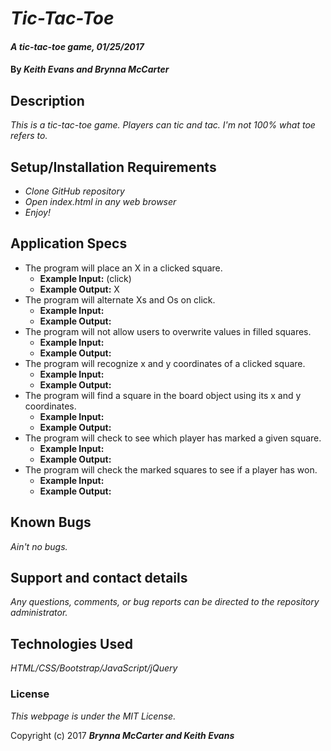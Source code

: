 # _Tic-Tac-Toe_

#### _A tic-tac-toe game, 01/25/2017_

#### By _**Keith Evans and Brynna McCarter**_

## Description

_This is a tic-tac-toe game. Players can tic and tac. I'm not 100% what toe refers to._

## Setup/Installation Requirements

* _Clone GitHub repository_
* _Open index.html in any web browser_
* _Enjoy!_

## Application Specs

* The program will place an X in a clicked square.
  * **Example Input:** (click)
  * **Example Output:** X
* The program will alternate Xs and Os on click.
  * **Example Input:**
  * **Example Output:**
* The program will not allow users to overwrite values in filled squares.
  * **Example Input:**
  * **Example Output:**
* The program will recognize x and y coordinates of a clicked square.
  * **Example Input:**
  * **Example Output:**
* The program will find a square in the board object using its x and y coordinates.
  * **Example Input:**
  * **Example Output:**
* The program will check to see which player has marked a given square.
  * **Example Input:**
  * **Example Output:**
* The program will check the marked squares to see if a player has won.
  * **Example Input:**
  * **Example Output:**

## Known Bugs

_Ain't no bugs._

## Support and contact details

_Any questions, comments, or bug reports can be directed to the repository administrator._

## Technologies Used

_HTML/CSS/Bootstrap/JavaScript/jQuery_

### License

*This webpage is under the MIT License.*

Copyright (c) 2017 **_Brynna McCarter and Keith Evans_**
